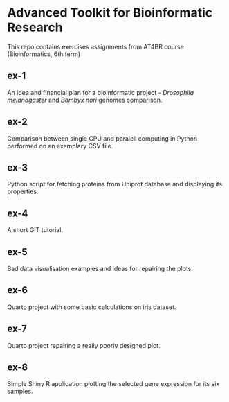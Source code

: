 # Advanced Toolkit for Bioinformatic Research

This repo contains exercises assignments from AT4BR course (Bioinformatics, 6th term)

## ex-1
An idea and financial plan for a bioinformatic project - *Drosophila melanogaster* and *Bombyx nori* genomes comparison.

## ex-2
Comparison between single CPU and paralell computing in Python performed on an exemplary CSV file.

## ex-3
Python script for fetching proteins from Uniprot database and displaying its properties.

## ex-4
A short GIT tutorial.

## ex-5
Bad data visualisation examples and ideas for repairing the plots.

## ex-6
Quarto project with some basic calculations on iris dataset.

## ex-7
Quarto project repairing a really poorly designed plot.

## ex-8
Simple Shiny R application plotting the selected gene expression for its six samples.
